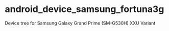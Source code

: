 # android_device_samsung_fortuna3g

Device tree for Samsung Galaxy Grand Prime (SM-G530H) XXU Variant